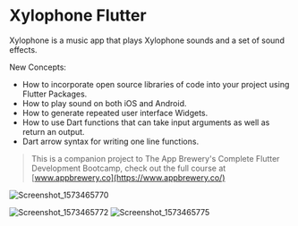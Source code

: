 # Xylophone Flutter

Xylophone is a music app that plays Xylophone sounds and a set of sound effects.

New Concepts:
- How to incorporate open source libraries of code into your project using Flutter Packages.
- How to play sound on both iOS and Android.
- How to generate repeated user interface Widgets.
- How to use Dart functions that can take input arguments as well as return an output.
- Dart arrow syntax for writing one line functions.

>This is a companion project to The App Brewery's Complete Flutter Development Bootcamp, check out the full course at [www.appbrewery.co](https://www.appbrewery.co/)

![Screenshot_1573465770](https://user-images.githubusercontent.com/42913303/68578467-bd7f9e00-047a-11ea-80b0-02972bb2c125.png)

![Screenshot_1573465772](https://user-images.githubusercontent.com/42913303/68578470-bf496180-047a-11ea-8478-59d7b9dd0feb.png)
![Screenshot_1573465775](https://user-images.githubusercontent.com/42913303/68578477-c1132500-047a-11ea-907f-4c95735150ef.png)
